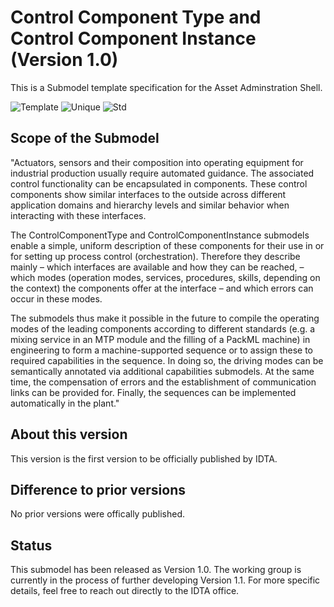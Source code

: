 
# Control Component Type and Control Component Instance (Version 1.0)

This is a Submodel template specification for the Asset Adminstration Shell.

![Template](https://img.shields.io/static/v1?style=plastic&label=SMT&message=Template&color=green)
![Unique](https://img.shields.io/static/v1?style=plastic&label=SMT&message=Unique&color=b5179e)
![Std](https://img.shields.io/static/v1?style=plastic&label=SMT&message=Std&color=4895ef)

## Scope of the Submodel 

"Actuators, sensors and their composition into operating equipment for industrial production usually require automated guidance. The associated control functionality can be encapsulated in components. These control components show similar interfaces to the outside across different application domains and hierarchy levels and similar behavior when interacting with these interfaces.

The ControlComponentType and ControlComponentInstance submodels enable a simple, uniform description of these components for their use in or for setting up process control (orchestration). Therefore they describe mainly
– which interfaces are available and how they can be reached,
– which modes (operation modes, services, procedures, skills, depending on the context) the components offer at the interface
– and which errors can occur in these modes.

The submodels thus make it possible in the future to compile the operating modes of the leading components according to different standards (e.g. a mixing service in an MTP module and the filling of a PackML machine) in engineering to form a machine-supported sequence or to assign these to required capabilities in the sequence. In doing so, the driving modes can be semantically annotated via additional capabilities submodels. At the same time, the compensation of errors and the establishment of communication links can be provided for. Finally, the sequences can be implemented automatically in the plant."


## About this version

This version is the first version to be officially published by IDTA.

## Difference to prior versions

No prior versions were offically published.

## Status

This submodel has been released as Version 1.0. The working group is currently in the process of further developing Version 1.1. For more specific details, feel free to reach out directly to the IDTA office.


